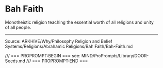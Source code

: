 # Bah Faith

Monotheistic religion teaching the essential worth of all religions and unity of all people.

---
Source: ARKHIVE/Why/Philosophy Religion and Belief Systems/Religions/Abrahamic Religions/Bah Faith/Bah-Faith.md

/// === PROPROMPT:BEGIN ===
see: MIND/ProPrompts/Library/DOOR-Seeds.md
/// === PROPROMPT:END ===
